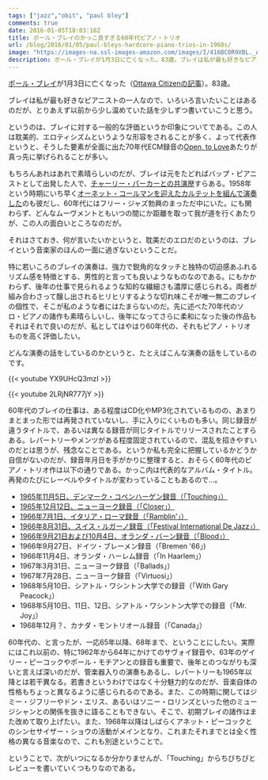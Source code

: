 ```yaml
---
tags: ["jazz","obit", "paul bley"]
comments: true
date: 2016-01-05T18:03:18Z
title: ポール・ブレイのかっこ良すぎる60年代ピアノ・トリオ
url: /blog/2016/01/05/paul-bleys-hardcore-piano-trios-in-1960s/
image: "https://images-na.ssl-images-amazon.com/images/I/416BC0R9VBL._AC_.jpg"
description: ポール・ブレイが1月3日に亡くなった。83歳。ブレイは私が最も好きなピアニストの一人なので、いろいろ言いたいことはあるのだが、とりあえず以前から少し温めていた話を少しずつ書いていこうと思う。
---
```

<a href="https://ja.wikipedia.org/wiki/%E3%83%9D%E3%83%BC%E3%83%AB%E3%83%BB%E3%83%96%E3%83%AC%E3%82%A4">ポール・ブレイ</a>が1月3日に亡くなった（<a href="http://ottawacitizen.com/entertainment/music/jazzblog/r-i-p-paul-bley">Ottawa Citizenの記事</a>）。83歳。

ブレイは私が最も好きなピアニストの一人なので、いろいろ言いたいことはあるのだが、とりあえず以前から少し温めていた話を少しずつ書いていこうと思う。

というのは、ブレイに対する一般的な評価というか印象についてである。この人は耽美的、エロティシズムというような形容をされることが多く、よって代表作というと、そうした要素が全面に出た70年代ECM録音の<a href="http://www.amazon.co.jp/exec/obidos/ASIN/B001BOX2WC/myhumangetsme-22/ref=nosim/" name="amazletlink" target="_blank">Open, to Love</a>あたりが真っ先に挙げられることが多い。

もちろんあれはあれで素晴らしいのだが、ブレイは元をたどればバップ・ピアニストとして出発した人で、<a href="http://www.amazon.co.jp/exec/obidos/ASIN/B00000AFBR/myhumangetsme-22/ref=nosim/" name="amazletlink" target="_blank">チャーリー・パーカーとの共演歴</a>すらある。1958年という時期にいち早く<a href="http://www.amazon.co.jp/exec/obidos/ASIN/B00O6IIGY4/myhumangetsme-22/ref=nosim/" name="amazletlink" target="_blank">オーネット・コールマンを迎えたカルテットを組んで演奏した</a>のも彼だし、60年代にはフリー・ジャズ勃興のまっただ中にいた。にも関わらず、どんなムーヴメントともいつの間にか距離を取って我が道を行くあたりが、この人の面白いところなのだが。

それはさておき、何が言いたいかというと、耽美だのエロだのというのは、ブレイという音楽家のほんの一面に過ぎないということだ。

特に若いころのブレイの演奏は、強力で鋭角的なタッチと独特の切迫感あふれるリズム感を特徴とする、男性的と言っても良いようなものなのである。にもかかわらず、後年の仕事で見られるような知的な繊細さも濃厚に感じられる。両者が組み合わさって醸し出されるヒリヒリするような切れ味こそが唯一無二のブレイの個性で、そこが私のような者にはたまらないのだ。先に述べた70年代のソロ・ピアノの諸作も素晴らしいし、後年になってさらに柔和になった後の作品もそれはそれで良いのだが、私としてはやはり60年代の、それもピアノ・トリオものを高く評価したい。

どんな演奏の話をしているのかというと、たとえばこんな演奏の話をしているのです。

{{< youtube YX9UHcQ3mzI >}}

{{< youtube 2LRjNR777jY >}}

60年代のブレイの仕事は、ある程度はCD化やMP3化されているものの、あまりまとまった形では再発されていないし、手に入りにくいものも多い。同じ録音が違うタイトルで、あるいは異なる録音が同じタイトルでリリースされたことすらある。レパートリーやメンツがある程度固定されているので、混乱を招きやすいのだとは思うが、残念なことである。というか私も完全に把握しているかどうか自信がないのだが、録音年月日を手がかりに整理すると、おそらく60年代のピアノ・トリオ作は以下の通りである。かっこ内は代表的なアルバム・タイトル。再発のたびにレーベルやタイトルが変わっていることもあるので…。

* [1965年11月5日、デンマーク・コペンハーゲン録音（「Touching」）](https://ja.mhatta.org/blog/2017/01/09/touching-by-paul-bley/)
* [1965年12月12日、ニューヨーク録音（「Closer」）](https://ja.mhatta.org/blog/2017/01/15/closer-by-paul-bley/)
* [1966年7月1日、イタリア・ローマ録音（「Ramblin'」）](https://ja.mhatta.org/blog/2017/08/28/ramblin-by-paul-bley/)
* [1966年8月31日、スイス・ルガーノ録音（「Festival International De Jazz」）](https://ja.mhatta.org/blog/2021/06/07/festival-international-de-jazz-lugano-31-august-1966-by-paul-bley/)
* [1966年9月21日および10月4日、オランダ・バーン録音（「Blood」）](https://ja.mhatta.org/blog/2024/04/20/blood-paul-bley/)
* 1966年9月27日、ドイツ・ブレーメン録音（「Bremen '66」)
* 1966年11月4日、オランダ・ハーレム録音（「In Haarlem」）
* 1967年3月31日、ニューヨーク録音（「Ballads」）
* 1967年7月28日、ニューヨーク録音（「Virtuosi」）
* 1968年5月10日、シアトル・ワシントン大学での録音（「With Gary Peacock」）
* 1968年5月10日、11日、12日、シアトル・ワシントン大学での録音（「Mr. Joy」）
* 1968年12月？、カナダ・モントリオール録音（「Canada」）

60年代の、と言ったが、一応65年以降、68年まで、ということにしたい。実際にはこれ以前の、特に1962年から64年にかけてのサヴォイ録音や、63年のゲイリー・ピーコックやポール・モチアンとの録音も重要で、後年とのつながりも深いと言えば深いのだが、管楽器入りの演奏もあるし、レパートリーも1965年以降とは若干異なる。若書きというわけではなく十分魅力的なのだが、音楽自体の性格もちょっと異なるように感じられるのである。また、この時期に関してはジミー・ジフリーやドン・エリス、あるいはソニー・ロリンズといった他のミュージシャンとの関係を抜きに語ることもできない。そこで、初期ブレイの諸作はまた改めて取り上げたい。また、1968年以降はしばらくアネット・ピーコックとのシンセサイザー・ショウの活動がメインとなり、これまたそれまでとは全く性格の異なる音楽なので、これも別途ということで。

ということで、次がいつになるか分かりませんが、「Touching」からちびちびとレビューを書いていくつもりなのである。

